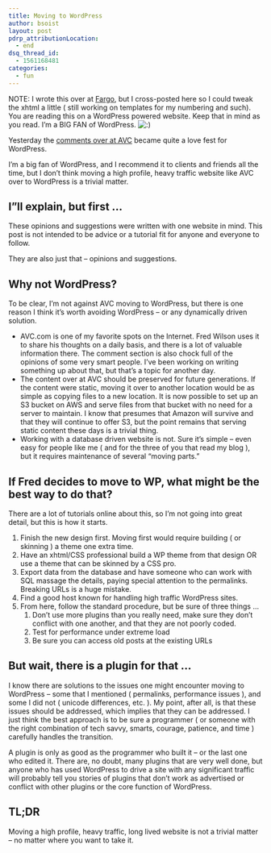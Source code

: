 ```yaml
---
title: Moving to WordPress
author: bsoist
layout: post
pdrp_attributionLocation:
  - end
dsq_thread_id:
  - 1561168481
categories:
  - fun
---
```

NOTE: I wrote this over at [Fargo][1], but I cross-posted here so I could tweak the xhtml a little ( still working on templates for my numbering and such). You are reading this on a WordPress powered website. Keep that in mind as you read. I&#8217;m a BIG FAN of WordPress. <img src='http://archive.whsjr.soistmann.com/oped/wp-includes/images/smilies/icon_smile.gif' alt=':)' class='wp-smiley' /> 

Yesterday the [comments over at AVC][2] became quite a love fest for WordPress.

I&#8217;m a big fan of WordPress, and I recommend it to clients and friends all the time, but I don&#8217;t think moving a high profile, heavy traffic website like AVC over to WordPress is a trivial matter.

## I&#8221;ll explain, but first &#8230;

These opinions and suggestions were written with one website in mind. This post is not intended to be advice or a tutorial fit for anyone and everyone to follow.

They are also just that &#8211; opinions and suggestions.

## Why not WordPress?

To be clear, I&#8217;m not against AVC moving to WordPress, but there is one reason I think it&#8217;s worth avoiding WordPress &#8211; or any dynamically driven solution.

  * AVC.com is one of my favorite spots on the Internet. Fred Wilson uses it to share his thoughts on a daily basis, and there is a lot of valuable information there. The comment section is also chock full of the opinions of some very smart people. I&#8217;ve been working on writing something up about that, but that&#8217;s a topic for another day.
  * The content over at AVC should be preserved for future generations. If the content were static, moving it over to another location would be as simple as copying files to a new location. It is now possible to set up an S3 bucket on AWS and serve files from that bucket with no need for a server to maintain. I know that presumes that Amazon will survive and that they will continue to offer S3, but the point remains that serving static content these days is a trivial thing.
  * Working with a database driven website is not. Sure it&#8217;s simple &#8211; even easy for people like me ( and for the three of you that read my blog ), but it requires maintenance of several &#8220;moving parts.&#8221;

## If Fred decides to move to WP, what might be the best way to do that?

There are a lot of tutorials online about this, so I&#8217;m not going into great detail, but this is how it starts.

  1. Finish the new design first. Moving first would require building ( or skinning ) a theme one extra time.
  2. Have an xhtml/CSS professional build a WP theme from that design OR use a theme that can be skinned by a CSS pro.
  3. Export data from the database and have someone who can work with SQL massage the details, paying special attention to the permalinks. Breaking URLs is a huge mistake.
  4. Find a good host known for handling high traffic WordPress sites.
  5. From here, follow the standard procedure, but be sure of three things &#8230; 
      1. Don&#8217;t use more plugins than you really need, make sure they don&#8217;t conflict with one another, and that they are not poorly coded.
      2. Test for performance under extreme load
      3. Be sure you can access old posts at the existing URLs

## But wait, there is a plugin for that &#8230;

I know there are solutions to the issues one might encounter moving to WordPress &#8211; some that I mentioned ( permalinks, performance issues ), and some I did not ( unicode differences, etc. ). My point, after all, is that these issues should be addressed, which implies that they can be addressed. I just think the best approach is to be sure a programmer ( or someone with the right combination of tech savvy, smarts, courage, patience, and time ) carefully handles the transition.

A plugin is only as good as the programmer who built it &#8211; or the last one who edited it. There are, no doubt, many plugins that are very well done, but anyone who has used WordPress to drive a site with any significant traffic will probably tell you stories of plugins that don&#8217;t work as advertised or conflict with other plugins or the core function of WordPress.

## TL;DR

Moving a high profile, heavy traffic, long lived website is not a trivial matter &#8211; no matter where you want to take it.

 [1]: http://bsoist.smallpict.com/2013/08/02/movingToWordpress
 [2]: http://www.avc.com/a_vc/2013/08/a-table-of-contents-for-mba-mondays.html#comments
